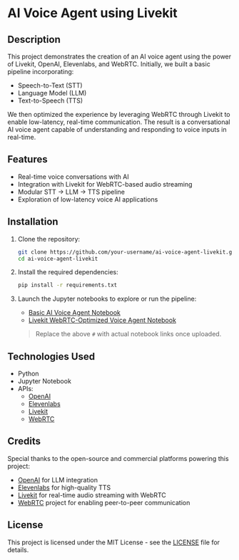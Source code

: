 # AI Voice Agent using Livekit

## Description

This project demonstrates the creation of an AI voice agent using the power of Livekit, OpenAI, Elevenlabs, and WebRTC. Initially, we built a basic pipeline incorporating:

- Speech-to-Text (STT)
- Language Model (LLM)
- Text-to-Speech (TTS)

We then optimized the experience by leveraging WebRTC through Livekit to enable low-latency, real-time communication. The result is a conversational AI voice agent capable of understanding and responding to voice inputs in real-time.

## Features

- Real-time voice conversations with AI
- Integration with Livekit for WebRTC-based audio streaming
- Modular STT → LLM → TTS pipeline
- Exploration of low-latency voice AI applications

## Installation

1. Clone the repository:

   ```bash
   git clone https://github.com/your-username/ai-voice-agent-livekit.git
   cd ai-voice-agent-livekit
   ```

2. Install the required dependencies:

   ```bash
   pip install -r requirements.txt
   ```

3. Launch the Jupyter notebooks to explore or run the pipeline:

   - [Basic AI Voice Agent Notebook](voice_agent.ipynb)  
   - [Livekit WebRTC-Optimized Voice Agent Notebook](optimized_voice_agent.ipynb)  

   > Replace the above `#` with actual notebook links once uploaded.

## Technologies Used

- Python
- Jupyter Notebook
- APIs: 
  - [OpenAI](https://openai.com/)
  - [Elevenlabs](https://www.elevenlabs.io/)
  - [Livekit](https://livekit.io/)
  - [WebRTC](https://webrtc.org/)

## Credits

Special thanks to the open-source and commercial platforms powering this project:

- [OpenAI](https://openai.com/) for LLM integration
- [Elevenlabs](https://www.elevenlabs.io/) for high-quality TTS
- [Livekit](https://livekit.io/) for real-time audio streaming with WebRTC
- [WebRTC](https://webrtc.org/) project for enabling peer-to-peer communication

## License

This project is licensed under the MIT License - see the [LICENSE](LICENSE) file for details.
